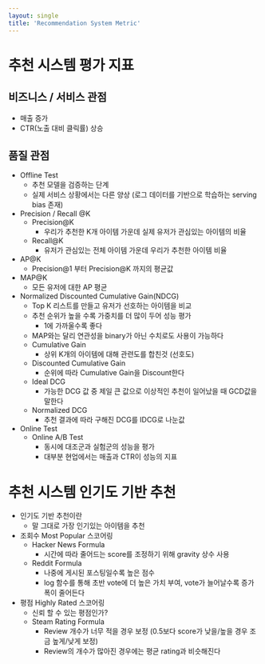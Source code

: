 ```yaml
---
layout: single
title: 'Recommendation System Metric'
---
```

# 추천 시스템 평가 지표
## 비즈니스 / 서비스 관점
  - 매출 증가
  - CTR(노출 대비 클릭률) 상승
## 품질 관점
- Offline Test
  - 추천 모델을 검증하는 단계
  - 실제 서비스 상황에서는 다른 양상 (로그 데이터를 기반으로 학습하는 serving bias 존재)
- Precision / Recall @K
  - Precision@K
    - 우리가 추천한 K개 아이템 가운데 실제 유저가 관심있는 아이템의 비율
  - Recall@K
    - 유저가 관심있는 전체 아이템 가운데 우리가 추천한 아이템 비율 
- AP@K
    - Precision@1 부터 Precision@K 까지의 평균값 
- MAP@K
    - 모든 유저에 대한 AP 평균
- Normalized Discounted Cumulative Gain(NDCG)
  - Top K 리스트를 만들고 유저가 선호하는 아이템을 비교
  - 추천 순위가 높을 수록 가중치를 더 많이 두어 성능 평가
    - 1에 가까울수록 좋다
  - MAP와는 달리 연관성을 binary가 아닌 수치로도 사용이 가능하다
  - Cumulative Gain
    - 상위 K개의 아이템에 대해 관련도를 합친것 (선호도)
  - Discounted Cumulative Gain
    - 순위에 따라 Cumulative Gain을 Discount한다
  - Ideal DCG
    - 가능한 DCG 값 중 제일 큰 값으로 이상적인 추천이 일어났을 때 GCD값을 말한다
  - Normalized DCG
    - 추천 결과에 따라 구해진 DCG를 IDCG로 나눈값
- Online Test
  - Online A/B Test
    - 동시에 대조군과 실험군의 성능을 평가
    - 대부분 현업에서는 매출과 CTR이 성능의 지표

# 추천 시스템 인기도 기반 추천
- 인기도 기반 추천이란
  - 말 그대로 가장 인기있는 아이템을 추천
- 조회수 Most Popular 스코어링 
  - Hacker News Formula
    - 시간에 따라 줄어드는 score를 조정하기 위해 gravity 상수 사용 
  - Reddit Formula
    - 나중에 게시된 포스팅일수록 높은 점수
    - log 함수를 통해 초반 vote에 더 높은 가치 부여, vote가 늘어날수록 증가 폭이 줄어든다
- 평점 Highly Rated 스코어링
  - 신뢰 할 수 있는 평점인가?
  - Steam Rating Formula 
    - Review 개수가 너무 적을 경우 보정 (0.5보다 score가 낮을/높을 경우 조금 높게/낮게 보정)
    - Review의 개수가 많아진 경우에는 평균 rating과 비슷해진다